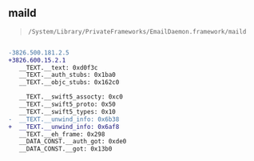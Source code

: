 ## maild

> `/System/Library/PrivateFrameworks/EmailDaemon.framework/maild`

```diff

-3826.500.181.2.5
+3826.600.15.2.1
   __TEXT.__text: 0xd0f3c
   __TEXT.__auth_stubs: 0x1ba0
   __TEXT.__objc_stubs: 0x162c0

   __TEXT.__swift5_assocty: 0xc0
   __TEXT.__swift5_proto: 0x50
   __TEXT.__swift5_types: 0x10
-  __TEXT.__unwind_info: 0x6b38
+  __TEXT.__unwind_info: 0x6af8
   __TEXT.__eh_frame: 0x298
   __DATA_CONST.__auth_got: 0xde0
   __DATA_CONST.__got: 0x13b0

```

